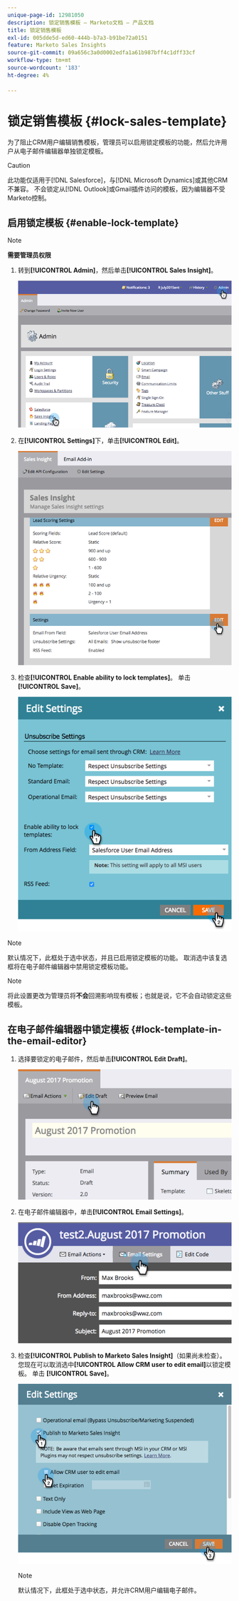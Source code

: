 ```yaml
---
unique-page-id: 12981050
description: 锁定销售模板 — Marketo文档 — 产品文档
title: 锁定销售模板
exl-id: 005dde5d-ed60-444b-b7a3-b91be72a0151
feature: Marketo Sales Insights
source-git-commit: 09a656c3a0d0002edfa1a61b987bff4c1dff33cf
workflow-type: tm+mt
source-wordcount: '183'
ht-degree: 4%

---
```


# 锁定销售模板 {#lock-sales-template}

为了阻止CRM用户编辑销售模板，管理员可以启用锁定模板的功能，然后允许用户从电子邮件编辑器单独锁定模板。

>[!CAUTION]
>
>此功能仅适用于[!DNL Salesforce]，与[!DNL Microsoft Dynamics]或其他CRM不兼容。 不会锁定从[!DNL Outlook]或Gmail插件访问的模板，因为编辑器不受Marketo控制。

## 启用锁定模板 {#enable-lock-template}

>[!NOTE]
>
>**需要管理员权限**

1. 转到&#x200B;**[!UICONTROL Admin]**，然后单击&#x200B;**[!UICONTROL Sales Insight]**。

   ![](assets/1.png)

1. 在&#x200B;**[!UICONTROL Settings]**&#x200B;下，单击&#x200B;**[!UICONTROL Edit]**。

   ![](assets/2.png)

1. 检查&#x200B;**[!UICONTROL Enable ability to lock templates]**。 单击 **[!UICONTROL Save]**。

   ![](assets/image2017-10-9-8-3a19-3a45.png)

>[!NOTE]
>
>默认情况下，此框处于选中状态，并且已启用锁定模板的功能。 取消选中该复选框将在电子邮件编辑器中禁用锁定模板功能。

>[!NOTE]
>
>将此设置更改为管理员将&#x200B;**不会**&#x200B;回溯影响现有模板；也就是说，它不会自动锁定这些模板。

## 在电子邮件编辑器中锁定模板 {#lock-template-in-the-email-editor}

1. 选择要锁定的电子邮件，然后单击&#x200B;**[!UICONTROL Edit Draft]**。

   ![](assets/5.png)

1. 在电子邮件编辑器中，单击&#x200B;**[!UICONTROL Email Settings]**。

   ![](assets/6.png)

1. 检查&#x200B;**[!UICONTROL Publish to Marketo Sales Insight]**（如果尚未检查）。 您现在可以取消选中&#x200B;**[!UICONTROL Allow CRM user to edit email]**&#x200B;以锁定模板。 单击 **[!UICONTROL Save]**。

   ![](assets/7.png)

   >[!NOTE]
   >
   >默认情况下，此框处于选中状态，并允许CRM用户编辑电子邮件。
